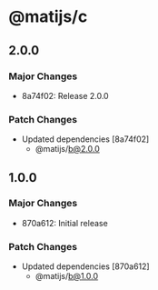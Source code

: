 # @matijs/c

## 2.0.0

### Major Changes

- 8a74f02: Release 2.0.0

### Patch Changes

- Updated dependencies [8a74f02]
  - @matijs/b@2.0.0

## 1.0.0

### Major Changes

- 870a612: Initial release

### Patch Changes

- Updated dependencies [870a612]
  - @matijs/b@1.0.0
